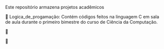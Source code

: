 Este repositório armazena projetos acadêmicos

📁 Logica_de_progamação: Contém códigos feitos na linguagem C em sala de aula durante o primeiro bimestre do curso de Ciência da Computação.

📁

📁

